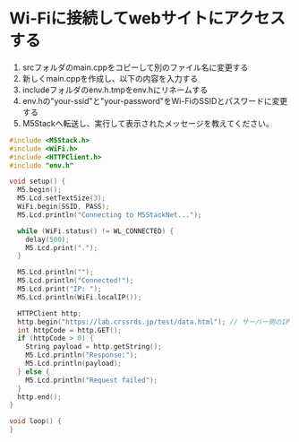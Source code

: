# Wi-Fiに接続してwebサイトにアクセスする

1. srcフォルダのmain.cppをコピーして別のファイル名に変更する
2. 新しくmain.cppを作成し、以下の内容を入力する
3. includeフォルダのenv.h.tmpをenv.hにリネームする
4. env.hの"your-ssid"と"your-password"をWi-FiのSSIDとパスワードに変更する
5. M5Stackへ転送し、実行して表示されたメッセージを教えてください。

```cpp
#include <M5Stack.h>
#include <WiFi.h>
#include <HTTPClient.h>
#include "env.h"

void setup() {
  M5.begin();
  M5.Lcd.setTextSize(3);
  WiFi.begin(SSID, PASS);
  M5.Lcd.println("Connecting to M5StackNet...");

  while (WiFi.status() != WL_CONNECTED) {
    delay(500);
    M5.Lcd.print(".");
  }

  M5.Lcd.println("");
  M5.Lcd.println("Connected!");
  M5.Lcd.print("IP: ");
  M5.Lcd.println(WiFi.localIP());

  HTTPClient http;
  http.begin("https://lab.crssrds.jp/test/data.html"); // サーバー側のIP
  int httpCode = http.GET();
  if (httpCode > 0) {
    String payload = http.getString();
    M5.Lcd.println("Response:");
    M5.Lcd.println(payload);
  } else {
    M5.Lcd.println("Request failed");
  }
  http.end();
}

void loop() {
}
```